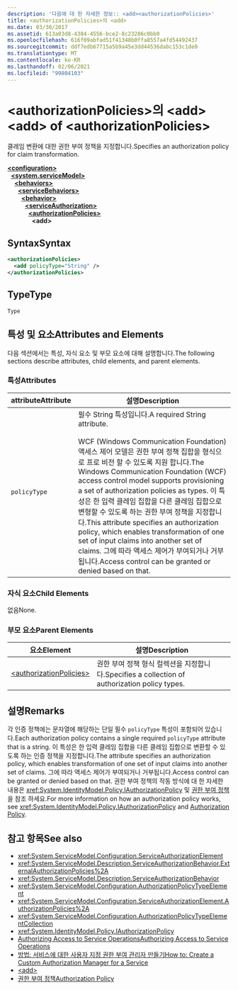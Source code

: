 ```yaml
---
description: '다음에 대 한 자세한 정보:: <add><authorizationPolicies>'
title: <authorizationPolicies>의 <add>
ms.date: 03/30/2017
ms.assetid: 613a03d8-4384-4556-bce2-8c23286c0bb0
ms.openlocfilehash: 616f09abfad51f41348b0ffa8557a4fd54492437
ms.sourcegitcommit: ddf7edb67715a5b9a45e3dd44536dabc153c1de0
ms.translationtype: MT
ms.contentlocale: ko-KR
ms.lasthandoff: 02/06/2021
ms.locfileid: "99804103"
---
```

# <a name="add-of-authorizationpolicies"></a><span data-ttu-id="d4987-103">\<authorizationPolicies>의 \<add></span><span class="sxs-lookup"><span data-stu-id="d4987-103">\<add> of \<authorizationPolicies></span></span>

<span data-ttu-id="d4987-104">클레임 변환에 대한 권한 부여 정책을 지정합니다.</span><span class="sxs-lookup"><span data-stu-id="d4987-104">Specifies an authorization policy for claim transformation.</span></span>  
  
[**\<configuration>**](../configuration-element.md)\
&nbsp;&nbsp;[**\<system.serviceModel>**](system-servicemodel.md)\
&nbsp;&nbsp;&nbsp;&nbsp;[**\<behaviors>**](behaviors.md)\
&nbsp;&nbsp;&nbsp;&nbsp;&nbsp;&nbsp;[**\<serviceBehaviors>**](servicebehaviors.md)\
&nbsp;&nbsp;&nbsp;&nbsp;&nbsp;&nbsp;&nbsp;&nbsp;[**\<behavior>**](behavior-of-servicebehaviors.md)\
&nbsp;&nbsp;&nbsp;&nbsp;&nbsp;&nbsp;&nbsp;&nbsp;&nbsp;&nbsp;[**\<serviceAuthorization>**](serviceauthorization-element.md)\
&nbsp;&nbsp;&nbsp;&nbsp;&nbsp;&nbsp;&nbsp;&nbsp;&nbsp;&nbsp;&nbsp;&nbsp;[**\<authorizationPolicies>**](authorizationpolicies.md)\
&nbsp;&nbsp;&nbsp;&nbsp;&nbsp;&nbsp;&nbsp;&nbsp;&nbsp;&nbsp;&nbsp;&nbsp;&nbsp;&nbsp;**\<add>**  
  
## <a name="syntax"></a><span data-ttu-id="d4987-105">Syntax</span><span class="sxs-lookup"><span data-stu-id="d4987-105">Syntax</span></span>  
  
```xml  
<authorizationPolicies>
  <add policyType="String" />
</authorizationPolicies>
```  
  
## <a name="type"></a><span data-ttu-id="d4987-106">Type</span><span class="sxs-lookup"><span data-stu-id="d4987-106">Type</span></span>  

 `Type`  
  
## <a name="attributes-and-elements"></a><span data-ttu-id="d4987-107">특성 및 요소</span><span class="sxs-lookup"><span data-stu-id="d4987-107">Attributes and Elements</span></span>  

 <span data-ttu-id="d4987-108">다음 섹션에서는 특성, 자식 요소 및 부모 요소에 대해 설명합니다.</span><span class="sxs-lookup"><span data-stu-id="d4987-108">The following sections describe attributes, child elements, and parent elements.</span></span>  
  
### <a name="attributes"></a><span data-ttu-id="d4987-109">특성</span><span class="sxs-lookup"><span data-stu-id="d4987-109">Attributes</span></span>  
  
|<span data-ttu-id="d4987-110">attribute</span><span class="sxs-lookup"><span data-stu-id="d4987-110">Attribute</span></span>|<span data-ttu-id="d4987-111">설명</span><span class="sxs-lookup"><span data-stu-id="d4987-111">Description</span></span>|  
|---------------|-----------------|  
|`policyType`|<span data-ttu-id="d4987-112">필수 String 특성입니다.</span><span class="sxs-lookup"><span data-stu-id="d4987-112">A required String attribute.</span></span><br /><br /> <span data-ttu-id="d4987-113">WCF (Windows Communication Foundation) 액세스 제어 모델은 권한 부여 정책 집합을 형식으로 프로 비전 할 수 있도록 지원 합니다.</span><span class="sxs-lookup"><span data-stu-id="d4987-113">The Windows Communication Foundation (WCF) access control model supports provisioning a set of authorization policies as types.</span></span> <span data-ttu-id="d4987-114">이 특성은 한 입력 클레임 집합을 다른 클레임 집합으로 변형할 수 있도록 하는 권한 부여 정책을 지정합니다.</span><span class="sxs-lookup"><span data-stu-id="d4987-114">This attribute specifies an authorization policy, which enables transformation of one set of input claims into another set of claims.</span></span> <span data-ttu-id="d4987-115">그에 따라 액세스 제어가 부여되거나 거부됩니다.</span><span class="sxs-lookup"><span data-stu-id="d4987-115">Access control can be granted or denied based on that.</span></span>|  
  
### <a name="child-elements"></a><span data-ttu-id="d4987-116">자식 요소</span><span class="sxs-lookup"><span data-stu-id="d4987-116">Child Elements</span></span>  

 <span data-ttu-id="d4987-117">없음</span><span class="sxs-lookup"><span data-stu-id="d4987-117">None.</span></span>  
  
### <a name="parent-elements"></a><span data-ttu-id="d4987-118">부모 요소</span><span class="sxs-lookup"><span data-stu-id="d4987-118">Parent Elements</span></span>  
  
|<span data-ttu-id="d4987-119">요소</span><span class="sxs-lookup"><span data-stu-id="d4987-119">Element</span></span>|<span data-ttu-id="d4987-120">설명</span><span class="sxs-lookup"><span data-stu-id="d4987-120">Description</span></span>|  
|-------------|-----------------|  
|[\<authorizationPolicies>](authorizationpolicies.md)|<span data-ttu-id="d4987-121">권한 부여 정책 형식 컬렉션을 지정합니다.</span><span class="sxs-lookup"><span data-stu-id="d4987-121">Specifies a collection of authorization policy types.</span></span>|  
  
## <a name="remarks"></a><span data-ttu-id="d4987-122">설명</span><span class="sxs-lookup"><span data-stu-id="d4987-122">Remarks</span></span>  

 <span data-ttu-id="d4987-123">각 인증 정책에는 문자열에 해당하는 단일 필수 `policyType` 특성이 포함되어 있습니다.</span><span class="sxs-lookup"><span data-stu-id="d4987-123">Each authorization policy contains a single required `policyType` attribute that is a string.</span></span> <span data-ttu-id="d4987-124">이 특성은 한 입력 클레임 집합을 다른 클레임 집합으로 변환할 수 있도록 하는 인증 정책을 지정합니다.</span><span class="sxs-lookup"><span data-stu-id="d4987-124">The attribute specifies an authorization policy, which enables transformation of one set of input claims into another set of claims.</span></span> <span data-ttu-id="d4987-125">그에 따라 액세스 제어가 부여되거나 거부됩니다.</span><span class="sxs-lookup"><span data-stu-id="d4987-125">Access control can be granted or denied based on that.</span></span> <span data-ttu-id="d4987-126">권한 부여 정책의 작동 방식에 대 한 자세한 내용은 <xref:System.IdentityModel.Policy.IAuthorizationPolicy> 및 [권한 부여 정책](../../../wcf/samples/authorization-policy.md)을 참조 하세요.</span><span class="sxs-lookup"><span data-stu-id="d4987-126">For more information on how an authorization policy works, see <xref:System.IdentityModel.Policy.IAuthorizationPolicy> and [Authorization Policy](../../../wcf/samples/authorization-policy.md).</span></span>  
  
## <a name="see-also"></a><span data-ttu-id="d4987-127">참고 항목</span><span class="sxs-lookup"><span data-stu-id="d4987-127">See also</span></span>

- <xref:System.ServiceModel.Configuration.ServiceAuthorizationElement>
- <xref:System.ServiceModel.Description.ServiceAuthorizationBehavior.ExternalAuthorizationPolicies%2A>
- <xref:System.ServiceModel.Description.ServiceAuthorizationBehavior>
- <xref:System.ServiceModel.Configuration.AuthorizationPolicyTypeElement>
- <xref:System.ServiceModel.Configuration.ServiceAuthorizationElement.AuthorizationPolicies%2A>
- <xref:System.ServiceModel.Configuration.AuthorizationPolicyTypeElementCollection>
- <xref:System.IdentityModel.Policy.IAuthorizationPolicy>
- [<span data-ttu-id="d4987-128">Authorizing Access to Service Operations</span><span class="sxs-lookup"><span data-stu-id="d4987-128">Authorizing Access to Service Operations</span></span>](../../../wcf/samples/authorizing-access-to-service-operations.md)
- [<span data-ttu-id="d4987-129">방법: 서비스에 대한 사용자 지정 권한 부여 관리자 만들기</span><span class="sxs-lookup"><span data-stu-id="d4987-129">How to: Create a Custom Authorization Manager for a Service</span></span>](../../../wcf/extending/how-to-create-a-custom-authorization-manager-for-a-service.md)
- [\<add>](add-of-authorizationpolicies.md)
- [<span data-ttu-id="d4987-130">권한 부여 정책</span><span class="sxs-lookup"><span data-stu-id="d4987-130">Authorization Policy</span></span>](../../../wcf/samples/authorization-policy.md)
